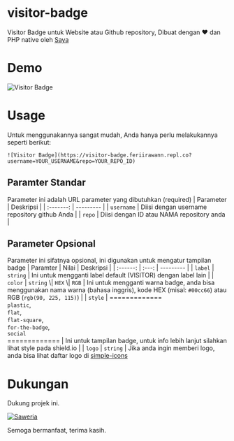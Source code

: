 # visitor-badge

Visitor Badge untuk Website atau Github repository, Dibuat dengan ❤ dan PHP native oleh [Saya](https://github.com/feri-irawan)

# Demo

![Visitor Badge](https://visitor-badge.feriirawann.repl.co?username=feri-irawan&repo=visitor-badge)

# Usage

Untuk menggunakannya sangat mudah, Anda hanya perlu melakukannya seperti berikut:

```
![Visitor Badge](https://visitor-badge.feriirawann.repl.co?username=YOUR_USERNAME&repo=YOUR_REPO_ID)
```

## Paramter Standar

Parameter ini adalah URL parameter yang dibutuhkan (required)
| Parameter | Deskripsi |
| :-------: | --------- |
| `username` | Diisi dengan username repository github Anda |
| `repo` | Diisi dengan ID atau NAMA repository anda |

## Parameter Opsional

Parameter ini sifatnya opsional, ini digunakan untuk mengatur tampilan badge
| Paramter | Nilai | Deskripsi |
| :------: | :---: | --------- |
| `label` | `string` | Ini untuk mengganti label default (VISITOR) dengan label lain |
| `color` | `string` \\| `HEX` \\| `RGB` | Ini untuk mengganti warna badge, anda bisa menggunakan nama warna (bahasa inggris), kode HEX (misal: `#00cc66`) atau RGB (`rgb(90, 225, 115)`) |
| `style` | ============= <br> `plastic`, <br> `flat`, <br> `flat-square`, <br> `for-the-badge`, <br> `social` <br> ============= | Ini untuk tampilan badge, untuk info lebih lanjut silahkan lihat style pada shield.io |
| `logo` | `string` | Jika anda ingin memberi logo, anda bisa lihat daftar logo di [simple-icons](https://github.com/simple-icons/simple-icons/blob/develop/slugs.md)

# Dukungan

Dukung projek ini.

[![Saweria](https://img.shields.io/badge/-SAWERIA-orange?style=for-the-badge)](https://saweria.co/feriirawans)

Semoga bermanfaat, terima kasih.
